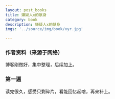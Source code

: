 ```yaml
---
layout: post_books
title: 嫌疑人x的献身
category: book
description: 嫌疑人x的献身
imgs: '../source/img/book/xyr.jpg'

---
```

### 作者资料（来源于网络）

博客刚做好，集中整理，后续加上。

### 第一遍

读完很久，感受只剩碎片，看能回忆起啥，再来补上。
 